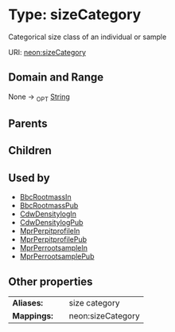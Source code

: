 
# Type: sizeCategory


Categorical size class of an individual or sample

URI: [neon:sizeCategory](https://data.neonscience.org/sizeCategory)


## Domain and Range

None ->  <sub>OPT</sub> [String](types/String.md)

## Parents


## Children


## Used by

 * [BbcRootmassIn](BbcRootmassIn.md)
 * [BbcRootmassPub](BbcRootmassPub.md)
 * [CdwDensitylogIn](CdwDensitylogIn.md)
 * [CdwDensitylogPub](CdwDensitylogPub.md)
 * [MprPerpitprofileIn](MprPerpitprofileIn.md)
 * [MprPerpitprofilePub](MprPerpitprofilePub.md)
 * [MprPerrootsampleIn](MprPerrootsampleIn.md)
 * [MprPerrootsamplePub](MprPerrootsamplePub.md)

## Other properties

|  |  |  |
| --- | --- | --- |
| **Aliases:** | | size category |
| **Mappings:** | | neon:sizeCategory |

